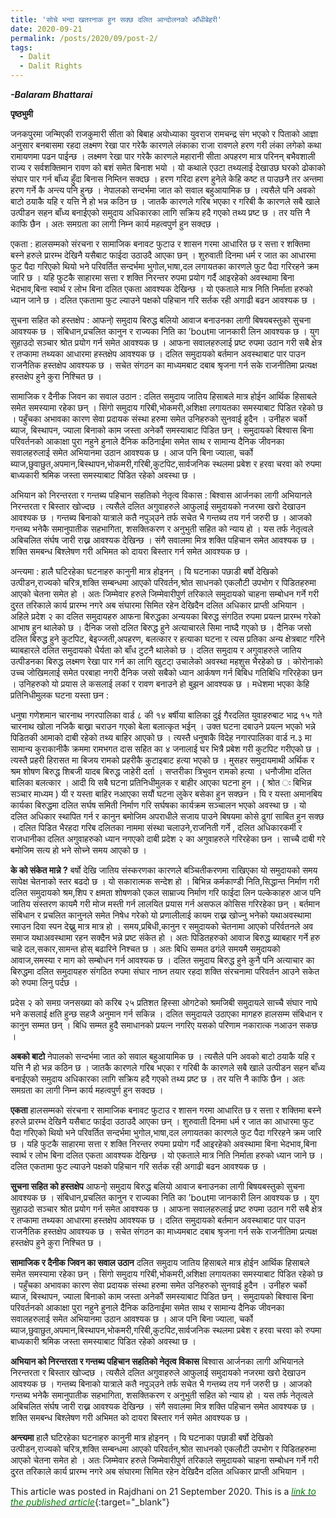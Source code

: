 ```yaml
---
title: 'सोचे भन्दा खतरनाक हुन सक्छ दलित आन्दोलनको आँधीबेहरी'
date: 2020-09-21
permalink: /posts/2020/09/post-2/
tags:
  - Dalit
  - Dalit Rights
---
```

**_-Balaram Bhattarai_**

**पृष्ठभुमी**

जनकपुरमा जन्मिएकी राजकुमारी सीता को बिबाह अयोध्याका युवराज रामचन्द्र संग भएको र पिताको आज्ञा अनुसार बनबासमा रहदा लक्ष्मण रेखा पार गरेकै कारणले लंकाका राजा रावणले हरण गरी लंका लगेको कथा रामायणमा पढन पाईन्छ । लक्ष्मण रेखा पार गरेकै कारणले महारानी सीता अपहरण मात्र परिनन् बभैवशाली राज्य र सर्वशक्तिमान रावण को बशं समेत बिनाश भयो । यो कथाले एउटा तथ्यलाई देखाउछ घरको ढोकाको संघार पार गर्न बाँध्य हुँदा बिनास निम्तिन सक्दछ । हरण गरिदा हरण हुनेले केहि कष्ट त पाउछनै तर अन्तमा हरण गर्ने कै अन्त्य पनि हुन्छ ।
नेपालको सन्दर्भमा जात को सवाल बहुआयामिक छ । त्यसैले पनि अवको बाटो ठयाकै यहि र यत्ति नै हो भन्न कठिन छ । जातकै कारणले गरिब भएका र गरिबी कै कारणले सबै खाले उत्पीडन सहन बाँध्य बनाईएको समुदाय अधिकारका लागि सक्रिय हदै गएको तथ्य प्रष्ट छ । तर यत्ति नै काफि छैन । अतः समग्रता का लागी निम्न कार्य महत्वपुर्ण हुन सक्दछ ।

एकता : हालसम्मको संरचना र सामाजिक बनावट फुटाउ र शासन गरमा आधारित छ र सत्ता र शक्तिमा बस्ने हरुले प्रारम्भ देखिनै यसैबाट फाईदा उठाउदै आएका छन् । शुरुवाती दिनमा धर्म र जात का आधारमा फुट पैदा गरिएको थियो भने परिवर्तित सन्दर्भमा भुगोल,भाषा,दल लगायतका कारणले फुट पैदा गरिरहने क्रम जारि छ । यहि फुटकै साहारमा सत्ता र शक्ति निरन्तर रुपमा प्रयोग गर्दै आइरहेको अवस्थामा बिना भेदभाव,बिना स्वार्थ र लोभ बिना दलित एकता आवश्यक देखिन्छ । यो एकताले मात्र निति निर्माता हरुको ध्यान जाने छ । दलित एकतामा फुट ल्याउने पक्षको पहिचान गरि सर्तक रही अगाढी बढन आवश्यक छ ।

सुचना सहित को हस्तक्षेप : आफनो् समुदाय बिरुद्ध बलियो आवाज बनाउनका लागी बिषयबस्तुको सुचना आवश्यक छ । संबिधान,प्रचलित कानुन र राज्यका निति का ’boutमा जानकारी लिन आवश्यक छ । युग सुहाउदो सञ्चार श्रोत प्रयोग गर्न समेत आवश्यक छ । आफना सवालहरुलाई प्रष्ट रुपमा उठान गरी सबै क्षेत्र र तप्कामा तथ्यका आधारमा हस्तक्षेप आवश्यक छ । दलित समुदायको बर्तमान अवस्थाबाट पार पाउन राजनैतिक हस्तक्षेप आवश्यक छ । सचेत संगठन का माध्यमबाट दबाब श्रृजना गर्न सके राजनीतिमा प्रत्यक्ष हस्तक्षेप हुने कुरा निश्चित छ ।

सामाजिक र दैनीक जिवन का सवाल उठान : दलित समुदाय जातिय हिसाबले मात्र होईन आर्थिक हिसाबले समेत समस्यामा रहेका छन् । सिंगो समुदाय गरिबी,भोकमरी,अशिक्षा लगायतका समस्याबाट पिडित रहेको छ । पहुँचका अभावका कारण सेवा प्रदायक संस्था हरुमा समेत उनिहरुको सुनवाई हुदैन । उनीहरु चर्को ब्याज, बिस्थापन, ज्याला बिनाको काम जस्ता अनेकौं समस्याबाट पिडित छन् । समुदायको बिश्वास बिना परिवर्तनको आकाक्षा पुरा नहुने हुनाले दैनिक कठिनाईमा समेत साथ र सामान्य दैनिक जीवनका सवालहरुलाई समेत अभियानमा उठान आवश्यक छ । आज पनि बिना ज्याला, चर्को ब्याज,छुवाछुत,अपमान,बिस्थापन,भोकमरी,गरिबी,कुटपिट,सार्वजनिक स्थलमा प्रबेश र हरवा चरवा को रुपमा बाध्यकारी श्रमिक जस्ता समस्याबाट पिडित रहेको अवस्था छ ।

अभियान को निरन्तरता र गन्तब्य पहिचान सहतिको नेतृत्व विकास : बिश्वास आर्जनका लागी अभियानले निरन्तरता र बिस्तार खोज्दछ । त्यसैले दलित अगुवाहरुले आफुलाई समुदायको नजरमा खरो देखाउन आवश्यक छ । गन्तब्य बिनाको यात्राले कतै नपुञ्उने तर्फ सचेत भै गन्तब्य तय गर्न जरुरी छ । आजको गन्तब्य भनेकै समानुपातीक सहभागिता, शसक्तिकरण र अनुभुती सहित को न्याय हो । यस तर्फ नेतृत्वले अबिचलित संर्घष जारी राख्न आवश्यक देखिन्छ । संगै सवालमा मित्र शक्ति पहिचान समेत आवश्यक छ । शक्ति समबन्ध बिश्लेषण गरी अभिमत को दायरा बिस्तार गर्न समेत आवश्यक छ ।

अन्त्यमा : हालै घटिरहेका घटनाहरु कानुनी मात्र होइनन् । यि घटनाका पछाडी बर्षो देखिको उत्पीडन,राज्यको चरित्र,शक्ति सम्बन्धमा आएको परिवर्तन,श्रोत साधनको एकलौटी उपभोग र पिडितहरुमा आएको चेतना समेत हो । अतः जिम्मेवार हरुले जिम्मेवारीपुर्ण तरिकाले समुदायको चाहना सम्बोधन गर्ने गरी दु्रत तरिकाले कार्य प्रारम्भ नगरे अब संघारमा सिमित रहेन देखिदैन दलित अधिकार प्राप्ती अभियान ।
अहिले प्रदेश २ का दलित समुदायहरु आफना बिरुद्धका अन्ययका बिरुद्ध संगठित रुपमा प्रयत्न प्रारम्भ गरेको आभाष हुन थालेको छ । दैनिक जसो दलित बिरुद्ध हुने अत्याचारले सिमा नाघ्दै गएको छ । दैनिक जसो दलित बिरुद्ध हुने कुटपिट, बेइज्जती,अपहरण, बलत्कार र हत्याका घटना र त्यस प्रतिका अन्य क्षेत्रबाट गरिने ब्याबहारले दलित समुदायको धैर्यता को बाँध टुटनै थालेको छ । दलित समुदाय र अगुवाहरुले जातिय उत्पीडनका बिरुद्ध लक्ष्मण रेखा पार गर्न का लागि खुटटा् उचालेको अवस्था महशुस भैरहेको छ । कोरोनाको उच्च जोखिमलाई समेत परबाहा नगरी दैनिक जसो सबैको ध्यान आर्कषण गर्न बिबिध गतिबिधि गरिरहेका छन । उनिहरुको यो प्रयास ले कसलाई लकां र रावण बनाउने हो बुझन आवश्यक छ । मधेशमा भएका केहि प्रतिनिधीमुलक घटना यस्ता छन :

धनुषा गणेशमान चारनाथ नगरपालिका वार्ड ८ की १४ बर्षीया बालिका दुई गैरदलित युवाहरुबाट भाद्र १५ गते चारनाथ खोला नजिकै बाख्रा चराउन गएको बेला बलात्कृत भईन् । उक्त घटना दबाउने प्रयत्न भएको भन्ने पिडितकी आमाको दाबी रहेको तथ्य बाहिर आएको छ । त्यस्तै धनुषाकै विदेह नगारपालिका वार्ड न.३ मा सामान्य कुराकानीकै क्रममा रामभगत दास सहित का ४ जनालाई घर भित्रै प्रबेश गरी कुटपिट गरीएको छ । त्यस्तै प्रहरी हिरासत मा बिजय रामको प्रहरीकै कुटाइबाट हत्या भएको छ । मुसहर समुदायमाथी अर्थिक र श्रम शोषण बिरुद्ध शिबजी यादब बिरुद्ध जाहेरी दर्ता । सप्तरीका त्रिभुवन रामको हत्या । धनौजीमा दलित बालिका बलत्कार । आदी यि सबै घटना प्रतिनिधीमुलक र बाहीर आएका घटना हुन । ( श्रोत ः बिभिन्न सञ्चार माध्यम ) यी र यस्ता बाहिर नआएका सयौं घटना लुकेर बसेका हुन सक्छन । यि र यस्ता अमानबिय कार्यका बिरुद्धमा दलित सर्घष समिती निर्माण गरि सर्घषका कार्यक्रम सञ्चालन भएको अवस्था छ । यो दलित अधिकार स्थापित गर्न र कानुन बमोजिम अपराधीले सजाय पाउने बिषयमा कोसे ढुगां साबित हुन सक्छ । दलित पिडित भैरहदा गरिब दलितका नाममा संस्था चलाउने,राजनिती गर्ने , दलित अधिकारकर्मी र राजधानीका दलित अगुवाहरुको ध्यान नगएको दाबी प्रदेश २ का अगुवाहरुले गरिरहेका छन । साच्चै दाबी गरे बमोजिम सत्य हो भने सोच्ने समय आएको छ ।

**के को संकेत मान्ने ?**
बर्षो देखि जातिय संस्करणका कारणले बञ्चितीकरणमा राखिएका यो समुदायको समय सापेक्ष चेतनाको स्तर बढदो छ । यो सकारात्मक सन्देश हो । बिभिन्न कर्मकाण्डी निति,सिद्धान्त निर्माण गरी दलित समुदायको श्रम,शिप र क्षमता शोषणको एकल साम्राज्य निर्माण गरि फाईदा लिन पल्केकाहरु आज पनि जातिय संस्तरण कायमै गरी मोज मस्ती गर्न लालयित प्रयास गर्न असफल कोसिस गरिरहेका छन् । बर्तमान संबिधान र प्रचलित कानुनले समेत निषेध गरेको यो प्रणालीलाई कायम राख्न खोज्नु भनेको यथाअवस्थामा रमाउन दिवा स्पन देख्नु मात्र मात्र हो । समय,प्रबिधी,कानुन र समुदायको चेतनामा आएको परिर्वतनले अव समाज यथाअवस्थामा रहन सक्दैन भन्ने प्रष्ट संकेत हो । अतः पिडितहरुको आवाज बिरुद्ध ब्याबहार गर्ने हरु चाहे दल,सकार,सामन्त होस् बढारिने निश्चत छ । अतः बिधि सम्मत ढगंले समयमै समुदायको आवाज,समस्या र माग को सम्बोधन गर्न आवश्यक छ । दलित समुदाय बिरुद्ध हुने कुनै पनि अत्याचार का बिरुद्धमा दलित समुदायहरु संगठित रुपमा संघार नाघ्न तयार रहदा शक्ति संरचनामा परिवर्तन आउने सकेत को रुपमा लिनु पर्दछ ।

प्रदेस २ को समग्र जनसख्या को करिब २५ प्रतिशत हिस्सा ओगटेको श्रमजिबी समुदायले साच्चै संघार नाघे भने कसलाई क्षति हुन्छ सहजै अनुमान गर्न सकिन्न । दलित समुदायले उठाएका मागहरु हालसम्म संबिधान र कानुन सम्मत छन् । बिधि सम्मत हुदै समाधानको प्रयत्न नगरिए यसको परिणाम नकारात्क नआउन सकछ ।

**अबको बाटो**
नेपालको सन्दर्भमा जात को सवाल बहुआयामिक छ । त्यसैले पनि अवको बाटो ठयाकै यहि र यत्ति नै हो भन्न कठिन छ । जातकै कारणले गरिब भएका र गरिबी कै कारणले सबै खाले उत्पीडन सहन बाँध्य बनाईएको समुदाय अधिकारका लागि सक्रिय हदै गएको तथ्य प्रष्ट छ । तर यत्ति नै काफि छैन । अतः समग्रता का लागी निम्न कार्य महत्वपुर्ण हुन सक्दछ ।

**एकता**
हालसम्मको संरचना र सामाजिक बनावट फुटाउ र शासन गरमा आधारित छ र सत्ता र शक्तिमा बस्ने हरुले प्रारम्भ देखिनै यसैबाट फाईदा उठाउदै आएका छन् । शुरुवाती दिनमा धर्म र जात का आधारमा फुट पैदा गरिएको थियो भने परिवर्तित सन्दर्भमा भुगोल,भाषा,दल लगायतका कारणले फुट पैदा गरिरहने क्रम जारि छ । यहि फुटकै साहारमा सत्ता र शक्ति निरन्तर रुपमा प्रयोग गर्दै आइरहेको अवस्थामा बिना भेदभाव,बिना स्वार्थ र लोभ बिना दलित एकता आवश्यक देखिन्छ । यो एकताले मात्र निति निर्माता हरुको ध्यान जाने छ । दलित एकतामा फुट ल्याउने पक्षको पहिचान गरि सर्तक रही अगाढी बढन आवश्यक छ ।

**सुचना सहित को हस्तक्षेप**
आफनो् समुदाय बिरुद्ध बलियो आवाज बनाउनका लागी बिषयबस्तुको सुचना आवश्यक छ । संबिधान,प्रचलित कानुन र राज्यका निति का ’boutमा जानकारी लिन आवश्यक छ । युग सुहाउदो सञ्चार श्रोत प्रयोग गर्न समेत आवश्यक छ । आफना सवालहरुलाई प्रष्ट रुपमा उठान गरी सबै क्षेत्र र तप्कामा तथ्यका आधारमा हस्तक्षेप आवश्यक छ । दलित समुदायको बर्तमान अवस्थाबाट पार पाउन राजनैतिक हस्तक्षेप आवश्यक छ । सचेत संगठन का माध्यमबाट दबाब श्रृजना गर्न सके राजनीतिमा प्रत्यक्ष हस्तक्षेप हुने कुरा निश्चित छ ।

**सामाजिक र दैनीक जिवन का सवाल उठान**
दलित समुदाय जातिय हिसाबले मात्र होईन आर्थिक हिसाबले समेत समस्यामा रहेका छन् । सिंगो समुदाय गरिबी,भोकमरी,अशिक्षा लगायतका समस्याबाट पिडित रहेको छ । पहुँचका अभावका कारण सेवा प्रदायक संस्था हरुमा समेत उनिहरुको सुनवाई हुदैन । उनीहरु चर्को ब्याज, बिस्थापन, ज्याला बिनाको काम जस्ता अनेकौं समस्याबाट पिडित छन् । समुदायको बिश्वास बिना परिवर्तनको आकाक्षा पुरा नहुने हुनाले दैनिक कठिनाईमा समेत साथ र सामान्य दैनिक जीवनका सवालहरुलाई समेत अभियानमा उठान आवश्यक छ । आज पनि बिना ज्याला, चर्को ब्याज,छुवाछुत,अपमान,बिस्थापन,भोकमरी,गरिबी,कुटपिट,सार्वजनिक स्थलमा प्रबेश र हरवा चरवा को रुपमा बाध्यकारी श्रमिक जस्ता समस्याबाट पिडित रहेको अवस्था छ ।

**अभियान को निरन्तरता र गन्तब्य पहिचान सहतिको नेतृत्व विकास**
बिश्वास आर्जनका लागी अभियानले निरन्तरता र बिस्तार खोज्दछ । त्यसैले दलित अगुवाहरुले आफुलाई समुदायको नजरमा खरो देखाउन आवश्यक छ । गन्तब्य बिनाको यात्राले कतै नपुञ्उने तर्फ सचेत भै गन्तब्य तय गर्न जरुरी छ । आजको गन्तब्य भनेकै समानुपातीक सहभागिता, शसक्तिकरण र अनुभुती सहित को न्याय हो । यस तर्फ नेतृत्वले अबिचलित संर्घष जारी राख्न आवश्यक देखिन्छ । संगै सवालमा मित्र शक्ति पहिचान समेत आवश्यक छ । शक्ति समबन्ध बिश्लेषण गरी अभिमत को दायरा बिस्तार गर्न समेत आवश्यक छ ।

**अन्त्यमा**
हालै घटिरहेका घटनाहरु कानुनी मात्र होइनन् । यि घटनाका पछाडी बर्षो देखिको उत्पीडन,राज्यको चरित्र,शक्ति सम्बन्धमा आएको परिवर्तन,श्रोत साधनको एकलौटी उपभोग र पिडितहरुमा आएको चेतना समेत हो । अतः जिम्मेवार हरुले जिम्मेवारीपुर्ण तरिकाले समुदायको चाहना सम्बोधन गर्ने गरी दु्रत तरिकाले कार्य प्रारम्भ नगरे अब संघारमा सिमित रहेन देखिदैन दलित अधिकार प्राप्ती अभियान ।

This article was posted in Rajdhani on 21 September 2020. This is a [<span style="color:green">*link to the published article*</span>](https://rajdhanidaily.com/id/23848/){:target="_blank"}


